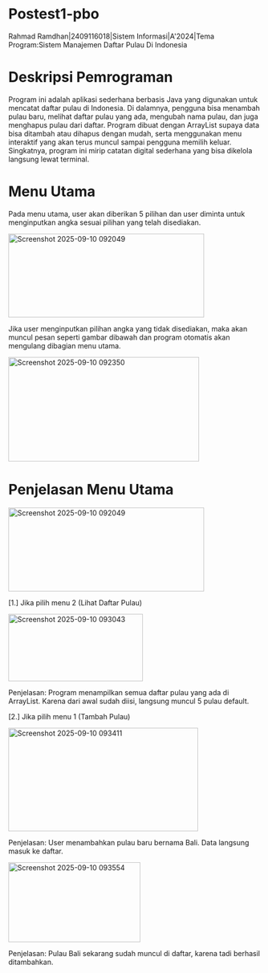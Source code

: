 # Postest1-pbo
 Rahmad Ramdhan|2409116018|Sistem Informasi|A'2024|Tema Program:Sistem Manajemen Daftar Pulau Di Indonesia

 # Deskripsi Pemrograman
 Program ini adalah aplikasi sederhana berbasis Java yang digunakan untuk mencatat daftar pulau di Indonesia. Di dalamnya, pengguna bisa menambah pulau baru, melihat daftar pulau yang ada, mengubah nama pulau, dan    juga menghapus pulau dari daftar. Program dibuat dengan ArrayList supaya data bisa ditambah atau dihapus dengan mudah, serta menggunakan menu interaktif yang akan terus muncul sampai pengguna memilih keluar.         Singkatnya, program ini mirip catatan digital sederhana yang bisa dikelola langsung lewat terminal.

 # Menu Utama
 Pada menu utama, user akan diberikan 5 pilihan dan user diminta untuk menginputkan angka sesuai pilihan yang telah disediakan.

 
<img width="390" height="167" alt="Screenshot 2025-09-10 092049" src="https://github.com/user-attachments/assets/3f410813-88d5-4629-859b-d361486589b9" />

Jika user menginputkan pilihan angka yang tidak disediakan, maka akan muncul pesan seperti gambar dibawah dan program otomatis akan mengulang dibagian menu utama.


<img width="380" height="208" alt="Screenshot 2025-09-10 092350" src="https://github.com/user-attachments/assets/9233078a-280c-43fb-9785-c4a6a1dbc280" />


# Penjelasan Menu Utama


<img width="390" height="167" alt="Screenshot 2025-09-10 092049" src="https://github.com/user-attachments/assets/d9d13e7b-6b7c-42f0-839f-8065915702e7" />


[1.] Jika pilih menu 2 (Lihat Daftar Pulau)


<img width="268" height="134" alt="Screenshot 2025-09-10 093043" src="https://github.com/user-attachments/assets/6c055f81-ee6c-496c-8b14-c4c81f738bb4" />

Penjelasan:
Program menampilkan semua daftar pulau yang ada di ArrayList. Karena dari awal sudah diisi, langsung muncul 5 pulau default.



[2.] Jika pilih menu 1 (Tambah Pulau)


<img width="378" height="206" alt="Screenshot 2025-09-10 093411" src="https://github.com/user-attachments/assets/730b9722-348a-474d-9630-61b542bc09d9" />

Penjelasan:
User menambahkan pulau baru bernama Bali. Data langsung masuk ke daftar.



<img width="263" height="159" alt="Screenshot 2025-09-10 093554" src="https://github.com/user-attachments/assets/9affddfc-3111-47b6-a5dc-a0ab5442f385" />

Penjelasan:
Pulau Bali sekarang sudah muncul di daftar, karena tadi berhasil ditambahkan.























